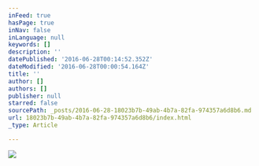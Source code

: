 ```yaml
---
inFeed: true
hasPage: true
inNav: false
inLanguage: null
keywords: []
description: ''
datePublished: '2016-06-28T00:14:52.352Z'
dateModified: '2016-06-28T00:00:54.164Z'
title: ''
author: []
authors: []
publisher: null
starred: false
sourcePath: _posts/2016-06-28-18023b7b-49ab-4b7a-82fa-974357a6d8b6.md
url: 18023b7b-49ab-4b7a-82fa-974357a6d8b6/index.html
_type: Article

---
```

![](https://the-grid-user-content.s3-us-west-2.amazonaws.com/c9340bac-3c1e-4c4f-b542-2d0b95ec886e.jpg)